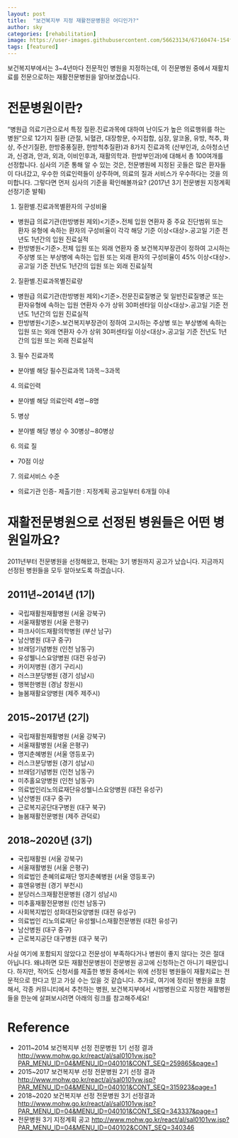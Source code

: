 ```yaml
---
layout: post
title:  "보건복지부 지정 재활전문병원은 어디인가?"
author: sky
categories: [rehabilitation]
image: https://user-images.githubusercontent.com/56623134/67160474-154f4b80-f38c-11e9-8633-dfcaee12d096.png
tags: [featured]
---
```

보건복지부에서는 3~4년마다 전문적인 병원을 지정하는데, 이 전문병원 중에서 재활치료를 전문으로하는 재활전문병원을 알아보겠습니다.

# 전문병원이란?
“병원급 의료기관으로서 특정 질환․진료과목에 대하여 난이도가 높은 의료행위를 하는 병원”으로 12가지 질환 (관절, 뇌혈관, 대장항문, 수지접합, 심장, 알코올, 유방, 척추, 화상,  주산기질환, 한방중풍질환, 한방척추질환)과 8가지 진료과목 (산부인과, 소아청소년과, 신경과, 안과, 외과, 이비인후과, 재활의학과. 한방부인과)에 대해서 총 100여개를 선정합니다.
심사의 기준 통해 알 수 있는 것은, 전문병원에 지정된 곳들은 많은 환자들이 다녀갔고, 우수한 의료인력들이 상주하며, 의료의 질과 서비스가 우수하다는 것을 의미합니다. 그렇다면 먼저 심사의 기준을 확인해볼까요?
(2017년 3기 전문병원 지정계획 선정기준 발췌)

1. 질환별․진료과목별환자의 구성비율
 - 병원급 의료기관(한방병원 제외)<기준>.전체 입원 연환자 중 주요 진단범위 또는 환자 유형에 속하는 환자의 구성비율이 각각 해당 기준 이상<대상>․공고일 기준 전년도 1년간의 입원 진료실적
 - 한방병원<기준>․전체 입원 또는 외래 연환자 중 보건복지부장관이 정하여 고시하는 주상병 또는 부상병에 속하는 입원 또는 외래 환자의 구성비율이 45% 이상<대상>․공고일 기준 전년도 1년간의 입원 또는 외래 진료실적
2. 질환별․진료과목별진료량
 - 병원급 의료기관(한방병원 제외)<기준>․전문진료질병군 및 일반진료질병군 또는 환자유형에 속하는 입원 연환자 수가 상위 30퍼센타일 이상<대상>․공고일 기준 전년도 1년간의 입원 진료실적
 - 한방병원<기준>․보건복지부장관이 정하여 고시하는 주상병 또는 부상병에 속하는 입원 또는 외래 연환자 수가 상위 30퍼센타일 이상<대상>․공고일 기준 전년도 1년간의 입원 또는 외래 진료실적
3. 필수 진료과목
 - 분야별 해당 필수진료과목 1과목∼3과목
4. 의료인력
 - 분야별 해당 의료인력 4명∼8명
5. 병상
 - 분야별 해당 병상 수 30병상∼80병상
6. 의료 질
 - 70점 이상
7. 의료서비스 수준
 - 의료기관 인증- 제출기한 : 지정계획 공고일부터 6개월 이내
 
# 재활전문병원으로 선정된 병원들은 어떤 병원일까요?
2011년부터 전문병원을 선정해왔고, 현재는 3기 병원까지 공고가 났습니다. 지금까지 선정된 병원들을 모두 알아보도록 하겠습니다.

## 2011년~2014년 (1기)
 - 국립재활원재활병원 (서울 강북구)
 - 서울재활병원 (서울 은평구)
 - 파크사이드재활의학병원 (부산 남구)
 - 남산병원 (대구 중구)
 - 브래덤기념병원 (인천 남동구)
 - 유성웰니스요양병원 (대전 유성구)
 - 카이저병원 (경기 구리시)
 - 러스크분당병원 (경기 성남시)
 - 행복한병원 (경남 창원시)
 - 늘봄재활요양병원 (제주 제주시)
 
## 2015~2017년 (2기)
 - 국립재활원재활병원 (서울 강북구)
 - 서울재활병원 (서울 은평구)
 - 명지춘혜병원 (서울 영등포구)
 - 러스크분당병원 (경기 성남시)
 - 브래덤기념병원 (인천 남동구)
 - 미추홀요양병원 (인천 남동구)
 - 의료법인리노의료재단유성웰니스요양병원 (대전 유성구)
 - 남산병원 (대구 중구)
 - 근로복지공단대구병원 (대구 북구)
 - 늘봄재활전문병원 (제주 관덕로)
 
## 2018~2020년 (3기)
 - 국립재활원 (서울 강북구)
 - 서울재활병원 (서울 은평구)
 - 의료법인 춘혜의료재단 명지춘혜병원 (서울 영등포구)
 - 휴앤유병원 (경기 부천시)
 - 분당러스크재활전문병원 (경기 성남시)
 - 미추홀재활전문병원 (인천 남동구)
 - 사회복지법인 성화대전요양병원 (대전 유성구)
 - 의료법인 리노의료재단 유성웰니스재활전문병원 (대전 유성구)
 - 남산병원 (대구 중구)
 - 근로복지공단 대구병원 (대구 북구)
 
사실 여기에 포함되지 않았다고 전문성이 부족하다거나 병원이 좋지 않다는 것은 절대 아닙니다. 왜냐하면 모든 재활전문병원이 전문병원 공고에 신청하는건 아니기 때문입니다. 하지만, 적어도 신청서를 제출한 병원 중에서는 위에 선정된 병원들이 재활치료는 전문적으로 한다고 믿고 가실 수는 있을 것 같습니다.
추가로, 여기에 정리된 병원을 포함해서, 각종 커뮤니티에서 추천하는 병원, 보건복지부에서 시범병원으로 지정한 재활병원들을 한눈에 살펴보시려면 아래의 링크를 참고해주세요!
 
# Reference
 - 2011~2014 보건복지부 선정 전문병원 1기 선정 결과
http://www.mohw.go.kr/react/al/sal0101vw.jsp?PAR_MENU_ID=04&MENU_ID=040101&CONT_SEQ=259865&page=1
 - 2015~2017 보건복지부 선정 전문병원 2기 선정 결과
http://www.mohw.go.kr/react/al/sal0101vw.jsp?PAR_MENU_ID=04&MENU_ID=040101&CONT_SEQ=315923&page=1
 - 2018~2020 보건복지부 선정 전문병원 3기 선정결과
http://www.mohw.go.kr/react/al/sal0101vw.jsp?PAR_MENU_ID=04&MENU_ID=040101&CONT_SEQ=343337&page=1
 - 전문병원 3기 지정계획 공고
http://www.mohw.go.kr/react/al/sal0101vw.jsp?PAR_MENU_ID=04&MENU_ID=040102&CONT_SEQ=340346
